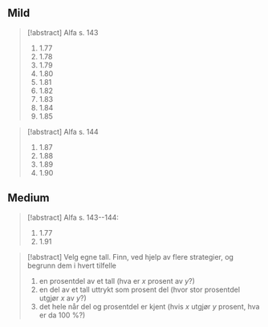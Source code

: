 


## Mild

> [!abstract] Alfa s. 143
> 1. 1.77
> 2. 1.78
> 3. 1.79
> 4.  1.80
> 5.  1.81
> 6.  1.82
> 7.  1.83
> 8.  1.84
> 9.  1.85



> [!abstract] Alfa s. 144
> 1. 1.87
> 2. 1.88
> 3. 1.89
> 4. 1.90


## Medium


> [!abstract] Alfa s. 143--144:
> 1. 1.77
> 2. 1.91

> [!abstract] Velg egne tall. Finn, ved hjelp av flere strategier, og begrunn dem i hvert tilfelle
> 1. en prosentdel av et tall (hva er $x$ prosent av $y$?)
> 2. en del av et tall uttrykt som prosent del (hvor stor prosentdel utgjør $x$ av $y$?)
> 3. det hele når del og prosentdel er kjent (hvis $x$ utgjør $y$ prosent, hva er da $100$ %?)
